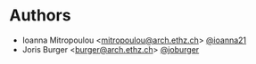 # Authors

- Ioanna Mitropoulou <<mitropoulou@arch.ethz.ch>> [@ioanna21](https://github.com/ioanna21)
- Joris Burger <<burger@arch.ethz.ch>> [@joburger](https://github.com/joburger)
